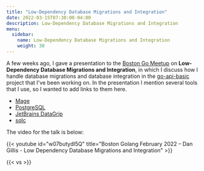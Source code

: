 ```yaml
---
title: "Low-Dependency Database Migrations and Integration"
date: 2022-03-15T07:30:00-04:00
description: Low-Dependency Database Migrations and Integration
menu:
  sidebar:
    name: Low-Dependency Database Migrations and Integration
    weight: 30
---
```


A few weeks ago, I gave a presentation to the [Boston Go Meetup](https://www.meetup.com/bostongo/) on **Low-Dependency Database Migrations and Integration**, in which I discuss how I handle database migrations and database integration in the [go-api-basic](https://github.com/gilcrest/go-api-basic) project that I've been working on. In the presentation I mention several tools that I use, so I wanted to add links to them here.

- [Mage](https://magefile.org/)
- [PostgreSQL](https://www.postgresql.org/)
- [JetBrains DataGrip](https://www.jetbrains.com/datagrip/)
- [sqlc](https://sqlc.dev/)

The video for the talk is below:

{{< youtube id="w07butydI5Q" title="Boston Golang February 2022 – Dan Gillis - Low Dependency Database Migrations and Integration" >}}

{{< vs >}}
